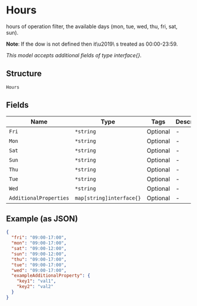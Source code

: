
# Hours

hours of operation filter, the available days (mon, tue, wed, thu, fri, sat, sun).

**Note**: If the dow is not defined then it\u2019\ s treated as 00:00-23:59.

*This model accepts additional fields of type interface{}.*

## Structure

`Hours`

## Fields

| Name | Type | Tags | Description |
|  --- | --- | --- | --- |
| `Fri` | `*string` | Optional | - |
| `Mon` | `*string` | Optional | - |
| `Sat` | `*string` | Optional | - |
| `Sun` | `*string` | Optional | - |
| `Thu` | `*string` | Optional | - |
| `Tue` | `*string` | Optional | - |
| `Wed` | `*string` | Optional | - |
| `AdditionalProperties` | `map[string]interface{}` | Optional | - |

## Example (as JSON)

```json
{
  "fri": "09:00-17:00",
  "mon": "09:00-17:00",
  "sat": "09:00-12:00",
  "sun": "09:00-12:00",
  "thu": "09:00-17:00",
  "tue": "09:00-17:00",
  "wed": "09:00-17:00",
  "exampleAdditionalProperty": {
    "key1": "val1",
    "key2": "val2"
  }
}
```

